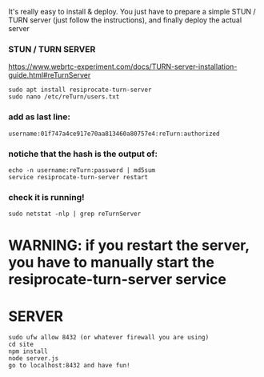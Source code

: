 It's really easy to install & deploy. You just have to prepare a simple STUN / TURN server (just follow the instructions), and finally deploy the actual server

### STUN / TURN SERVER

https://www.webrtc-experiment.com/docs/TURN-server-installation-guide.html#reTurnServer

	sudo apt install resiprocate-turn-server
	sudo nano /etc/reTurn/users.txt

### add as last line: 

	username:01f747a4ce917e70aa813460a80757e4:reTurn:authorized

### notiche that the hash is the output of: 

	echo -n username:reTurn:password | md5sum
	service resiprocate-turn-server restart

### check it is running!

	sudo netstat -nlp | grep reTurnServer

# WARNING: if you restart the server, you have to manually start the resiprocate-turn-server service


# SERVER 

	sudo ufw allow 8432 (or whatever firewall you are using) 
	cd site
	npm install 
	node server.js
	go to localhost:8432 and have fun!
